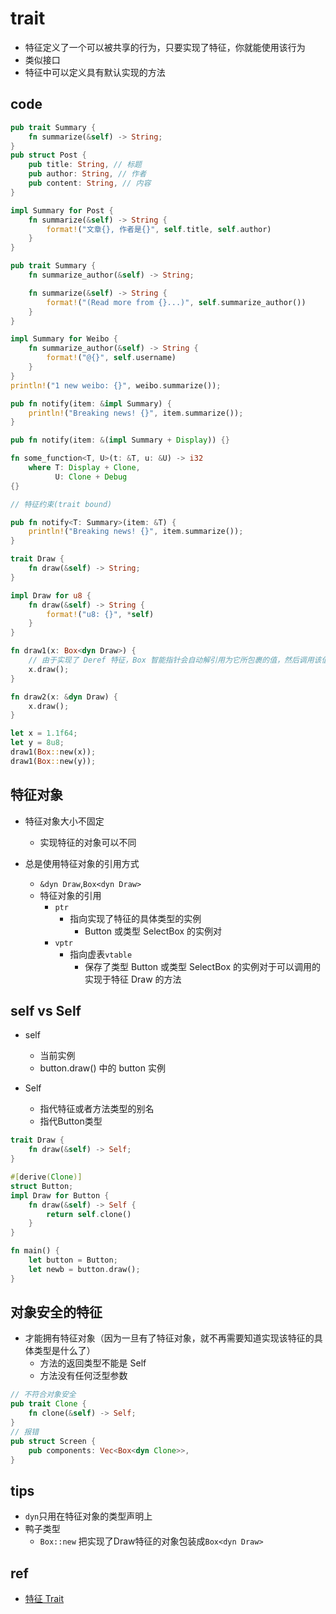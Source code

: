 # trait

+ 特征定义了一个可以被共享的行为，只要实现了特征，你就能使用该行为
+ 类似接口
+ 特征中可以定义具有默认实现的方法

## code

<!-- 基本使用 -->
```rust
pub trait Summary {
    fn summarize(&self) -> String;
}
pub struct Post {
    pub title: String, // 标题
    pub author: String, // 作者
    pub content: String, // 内容
}

impl Summary for Post {
    fn summarize(&self) -> String {
        format!("文章{}, 作者是{}", self.title, self.author)
    }
}
```

<!-- 默认实现 -->
```rust
pub trait Summary {
    fn summarize_author(&self) -> String;

    fn summarize(&self) -> String {
        format!("(Read more from {}...)", self.summarize_author())
    }
}

impl Summary for Weibo {
    fn summarize_author(&self) -> String {
        format!("@{}", self.username)
    }
}
println!("1 new weibo: {}", weibo.summarize());
```



<!-- 特征作为参数 -->
```rust
pub fn notify(item: &impl Summary) {
    println!("Breaking news! {}", item.summarize());
}

pub fn notify(item: &(impl Summary + Display)) {}

fn some_function<T, U>(t: &T, u: &U) -> i32
    where T: Display + Clone,
          U: Clone + Debug
{}

// 特征约束(trait bound)

pub fn notify<T: Summary>(item: &T) {
    println!("Breaking news! {}", item.summarize());
}
```


<!-- 特征对象 -->
```rust
trait Draw {
    fn draw(&self) -> String;
}

impl Draw for u8 {
    fn draw(&self) -> String {
        format!("u8: {}", *self)
    }
}

fn draw1(x: Box<dyn Draw>) {
    // 由于实现了 Deref 特征，Box 智能指针会自动解引用为它所包裹的值，然后调用该值对应的类型上定义的 `draw` 方法
    x.draw();
}

fn draw2(x: &dyn Draw) {
    x.draw();
}

let x = 1.1f64;
let y = 8u8;
draw1(Box::new(x));
draw1(Box::new(y));
```

## 特征对象

+ 特征对象大小不固定
    + 实现特征的对象可以不同

+ 总是使用特征对象的引用方式
    + `&dyn Draw`,`Box<dyn Draw>`
    + 特征对象的引用
        + `ptr`
            + 指向实现了特征的具体类型的实例
                + Button 或类型 SelectBox 的实例对
        + `vptr`
            + 指向虚表`vtable`
                + 保存了类型 Button 或类型 SelectBox 的实例对于可以调用的实现于特征 Draw 的方法

## self vs Self

+ self
    + 当前实例
    + button.draw() 中的 button 实例

+ Self
    + 指代特征或者方法类型的别名
    + 指代Button类型

```rust
trait Draw {
    fn draw(&self) -> Self;
}

#[derive(Clone)]
struct Button;
impl Draw for Button {
    fn draw(&self) -> Self {
        return self.clone()
    }
}

fn main() {
    let button = Button;
    let newb = button.draw();
}

```

## 对象安全的特征
+ 才能拥有特征对象（因为一旦有了特征对象，就不再需要知道实现该特征的具体类型是什么了）
    + 方法的返回类型不能是 Self
    + 方法没有任何泛型参数

```rust
// 不符合对象安全
pub trait Clone {
    fn clone(&self) -> Self;
}
// 报错
pub struct Screen {
    pub components: Vec<Box<dyn Clone>>,
}
```

## tips

+ `dyn`只用在特征对象的类型声明上
+ 鸭子类型
    + `Box::new` 把实现了Draw特征的对象包装成`Box<dyn Draw>`

## ref
+ [特征 Trait](https://course.rs/basic/trait/trait.html)